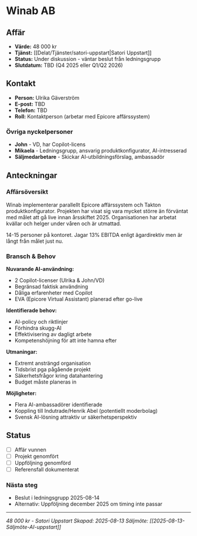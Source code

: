 # Winab AB

## Affär
- **Värde:** 48 000 kr
- **Tjänst:** [[Delat/Tjänster/satori-uppstart|Satori Uppstart]]
- **Status:** Under diskussion - väntar beslut från ledningsgrupp
- **Slutdatum:** TBD (Q4 2025 eller Q1/Q2 2026)

## Kontakt
- **Person:** Ulrika Gäverström
- **E-post:** TBD
- **Telefon:** TBD
- **Roll:** Kontaktperson (arbetar med Epicore affärssystem)

### Övriga nyckelpersoner
- **John** - VD, har Copilot-licens
- **Mikaela** - Ledningsgrupp, ansvarig produktkonfigurator, AI-intresserad
- **Säljmedarbetare** - Skickar AI-utbildningsförslag, ambassadör

## Anteckningar

### Affärsöversikt
Winab implementerar parallellt Epicore affärssystem och Takton produktkonfigurator. Projekten har visat sig vara mycket större än förväntat med målet att gå live innan årsskiftet 2025. Organisationen har arbetat kvällar och helger under våren och är utmattad.

14-15 personer på kontoret. Jagar 13% EBITDA enligt ägardirektiv men är långt från målet just nu.

### Bransch & Behov

**Nuvarande AI-användning:**
- 2 Copilot-licenser (Ulrika & John/VD)
- Begränsad faktisk användning
- Dåliga erfarenheter med Copilot
- EVA (Epicore Virtual Assistant) planerad efter go-live

**Identifierade behov:**
- AI-policy och riktlinjer
- Förhindra skugg-AI
- Effektivisering av dagligt arbete
- Kompetenshöjning för att inte hamna efter

**Utmaningar:**
- Extremt ansträngd organisation
- Tidsbrist pga pågående projekt
- Säkerhetsfrågor kring datahantering
- Budget måste planeras in

**Möjligheter:**
- Flera AI-ambassadörer identifierade
- Koppling till Indutrade/Henrik Abel (potentiellt moderbolag)
- Svensk AI-lösning attraktiv ur säkerhetsperspektiv

## Status
- [ ] Affär vunnen
- [ ] Projekt genomfört
- [ ] Uppföljning genomförd
- [ ] Referensfall dokumenterat

### Nästa steg
- Beslut i ledningsgrupp 2025-08-14
- Alternativ: Uppföljning december 2025 om timing inte passar

---
*48 000 kr - Satori Uppstart*
*Skapad: 2025-08-13*
*Säljmöte: [[2025-08-13-Säljmöte-AI-uppstart]]*